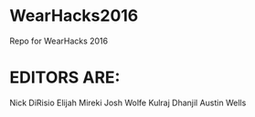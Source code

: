 # WearHacks2016
Repo for WearHacks 2016 

# EDITORS ARE:
Nick DiRisio
Elijah Mireki 
Josh Wolfe 
Kulraj Dhanjil
Austin Wells
